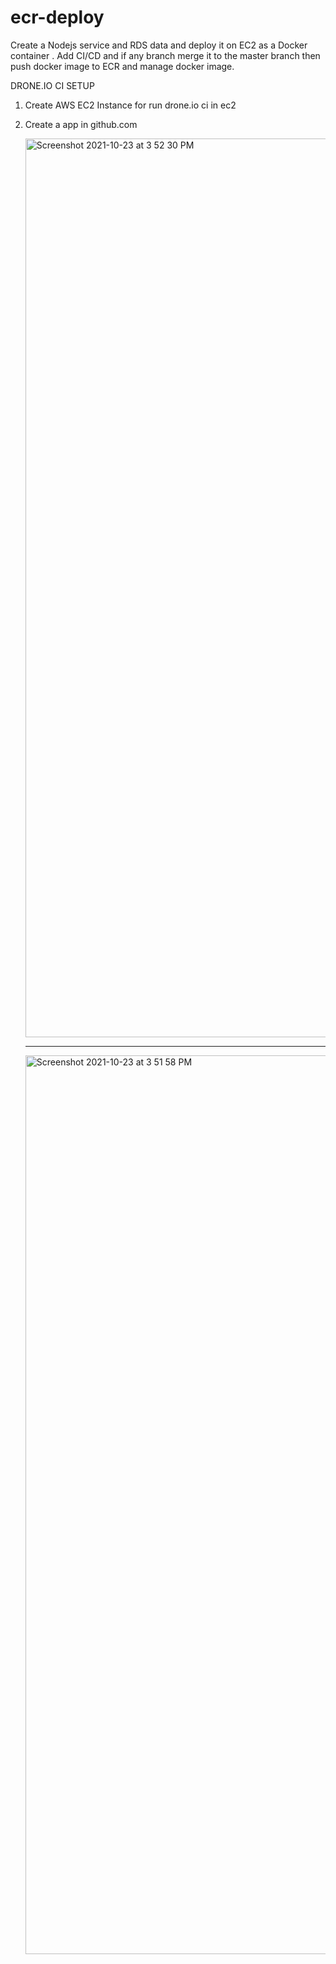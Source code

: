 # ecr-deploy
Create a Nodejs service and RDS data and deploy it on EC2  as a Docker container .  Add CI/CD and if any branch merge it to the master branch then push docker image to ECR and manage docker image.


DRONE.IO CI SETUP

1. Create AWS EC2 Instance for run drone.io ci in ec2 
2. Create a app in github.com
   
   <img width="1438" alt="Screenshot 2021-10-23 at 3 52 30 PM" src="https://user-images.githubusercontent.com/25931598/138552403-577a0cd1-3070-415f-93f1-4a6836ea6b92.png">
   
   ----------------------
   
   <img width="1438" alt="Screenshot 2021-10-23 at 3 51 58 PM" src="https://user-images.githubusercontent.com/25931598/138552424-3452c7a6-0bea-47a8-8628-0019e6107968.png">
   
   
   
   



